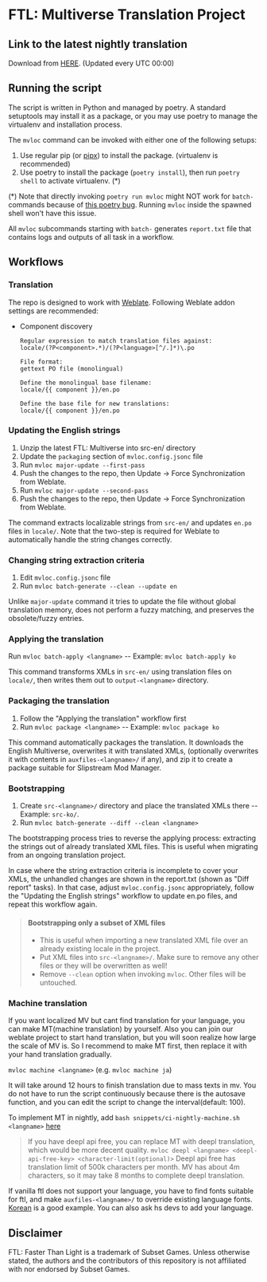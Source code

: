 # FTL: Multiverse Translation Project

## Link to the latest nightly translation

Download from [HERE](https://github.com/ftl-mv-translation/ftl-mv-translation/releases/latest). (Updated every UTC 00:00)

## Running the script

The script is written in Python and managed by poetry. A standard setuptools may install it as a package,
or you may use poetry to manage the virtualenv and installation process.

The `mvloc` command can be invoked with either one of the following setups:

1. Use regular pip (or [pipx](https://github.com/pypa/pipx)) to install the package. (virtualenv is recommended)
2. Use poetry to install the package (`poetry install`), then run `poetry shell` to activate virtualenv. (*)

(*) Note that directly invoking `poetry run mvloc` might NOT work for `batch-` commands because of [this poetry bug](https://github.com/python-poetry/poetry/issues/965). Running `mvloc` inside the spawned shell won't have this issue.

All `mvloc` subcommands starting with `batch-` generates `report.txt` file that contains logs and outputs of all task
in a workflow.


## Workflows

### Translation

The repo is designed to work with [Weblate](https://weblate.org/). Following Weblate addon settings are recommended:

* Component discovery
   ```
   Regular expression to match translation files against:
   locale/(?P<component>.*)/(?P<language>[^/.]*)\.po
   
   File format:
   gettext PO file (monolingual)
   
   Define the monolingual base filename:
   locale/{{ component }}/en.po
   
   Define the base file for new translations:
   locale/{{ component }}/en.po
   ```

### Updating the English strings

1. Unzip the latest FTL: Multiverse into src-en/ directory
2. Update the `packaging` section of `mvloc.config.jsonc` file
3. Run `mvloc major-update --first-pass`
4. Push the changes to the repo, then Update -> Force Synchronization from Weblate.
5. Run `mvloc major-update --second-pass`
6. Push the changes to the repo, then Update -> Force Synchronization from Weblate.

The command extracts localizable strings from `src-en/` and updates  `en.po` files in `locale/`.
Note that the two-step is required for Weblate to automatically handle the string changes correctly.

### Changing string extraction criteria

1. Edit `mvloc.config.jsonc` file
3. Run `mvloc batch-generate --clean --update en`

Unlike `major-update` command it tries to update the file without global translation memory,
does not perform a fuzzy matching, and preserves the obsolete/fuzzy entries.

### Applying the translation

Run `mvloc batch-apply <langname>` -- Example: `mvloc batch-apply ko`

This command transforms XMLs in `src-en/` using translation files on `locale/`,
then writes them out to `output-<langname>` directory.

### Packaging the translation

1. Follow the "Applying the translation" workflow first
2. Run `mvloc package <langname>` -- Example: `mvloc package ko`

This command automatically packages the translation. It downloads the English Multiverse, overwrites it with
translated XMLs, (optionally overwrites it with contents in `auxfiles-<langname>/` if any), and zip it to create
a package suitable for Slipstream Mod Manager.

### Bootstrapping

1. Create `src-<langname>/` directory and place the translated XMLs there -- Example: `src-ko/`.
2. Run `mvloc batch-generate --diff --clean <langname>`

The bootstrapping process tries to reverse the applying process: extracting the strings out of already translated
XML files. This is useful when migrating from an ongoing translation project.

In case where the string extraction criteria is incomplete to cover your XMLs, the unhandled changes are shown in
the report.txt (shown as "Diff report" tasks). In that case, adjust `mvloc.config.jsonc` appropriately, follow the
"Updating the English strings" workflow to update en.po files, and repeat this workflow again.

> #### Bootstrapping only a subset of XML files
>
> * This is useful when importing a new translated XML file over an already existing locale in the project.
> * Put XML files into `src-<langname>/`. Make sure to remove any other files or they will be overwritten as well!
> * Remove `--clean` option when invoking `mvloc`. Other files will be untouched.

### Machine translation

If you want localized MV but cant find translation for your language, you can make MT(machine translation) by yourself. Also you can join our weblate project to start hand translation, but you will soon realize how large the scale of MV is. So I recommend to make MT first, then replace it with your hand translation gradually.

`mvloc machine <langname>` (e.g. `mvloc machine ja`)

It will take around 12 hours to finish translation due to mass texts in mv.
You do not have to run the script continuously because there is the autosave function, and you can edit the script to change the interval(default: 100).

To implement MT in nightly, add `bash snippets/ci-nightly-machine.sh <langname>` [here](https://github.com/ftl-mv-translation/ftl-mv-translation/blob/c4f2e63a98ade4d2895ea5fa16d371703769c2a9/.github/workflows/nightly.yml#L36)

> If you have deepl api free, you can replace MT with deepl translation, which would be more decent quality. `mvloc deepl <langname> <deepl-api-free-key> <character-limit(optional)>`
> Deepl api free has translation limit of 500k characters per month. MV has about 4m characters, so it may take 8 months to complete deepl translation.

If vanilla ftl does not support your language, you have to find fonts suitable for ftl, and make `auxfiles-<langname>/` to override existing language fonts. [Korean](https://github.com/ftl-mv-translation/ftl-mv-translation/tree/main/auxfiles-ko/fonts/zh-Hans) is a good example.
You can also ask hs devs to add your language. 

## Disclaimer

FTL: Faster Than Light is a trademark of Subset Games. Unless otherwise stated, the authors and the contributors of this
repository is not affiliated with nor endorsed by Subset Games.
